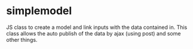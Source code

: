 simplemodel
===========

JS class to create a model and link inputs with the data contained in. This class allows the auto publish of the data by ajax (using post) and some other things.
